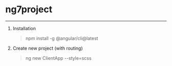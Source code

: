 # ng7project

---

1. Installation
   > npm install -g @angular/cli@latest
2. Create new project (with routing)
   > ng new ClientApp --style=scss
